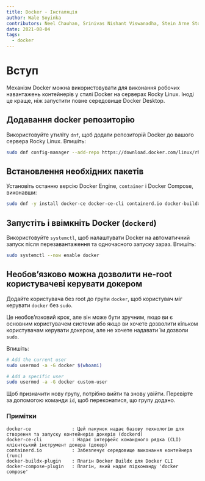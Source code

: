 ```yaml
---
title: Docker - Інсталяція
author: Wale Soyinka
contributors: Neel Chauhan, Srinivas Nishant Viswanadha, Stein Arne Storslett, Ganna Zhyrnova, Steven Spencer
date: 2021-08-04
tags:
  - docker
---
```


# Вступ

Механізм Docker можна використовувати для виконання робочих навантажень контейнерів у стилі Docker на серверах Rocky Linux. Іноді це краще, ніж запустити повне середовище Docker Desktop.

## Додавання docker репозиторію

Використовуйте утиліту `dnf`, щоб додати репозиторій Docker до вашого сервера Rocky Linux. Впишіть:

```bash
sudo dnf config-manager --add-repo https://download.docker.com/linux/rhel/docker-ce.repo
```

## Встановлення необхідних пакетів

Установіть останню версію Docker Engine, `container` і Docker Compose, виконавши:

```bash
sudo dnf -y install docker-ce docker-ce-cli containerd.io docker-buildx-plugin docker-compose-plugin
```

## Запустіть і ввімкніть Docker (`dockerd`)

Використовуйте `systemctl`, щоб налаштувати Docker на автоматичний запуск після перезавантаження та одночасного запуску зараз. Впишіть:

```bash
sudo systemctl --now enable docker
```

## Необов’язково можна дозволити не-root користувачеві керувати докером

Додайте користувача без root до групи `docker`, щоб користувач міг керувати `docker` без `sudo`.

Це необов’язковий крок, але він може бути зручним, якщо ви є основним користувачем системи або якщо ви хочете дозволити кільком користувачам керувати докером, але не хочете надавати їм дозволи `sudo`.

Впишіть:

```bash
# Add the current user
sudo usermod -a -G docker $(whoami)

# Add a specific user
sudo usermod -a -G docker custom-user
```

Щоб призначити нову групу, потрібно вийти та знову увійти. Перевірте за допомогою команди `id`, щоб переконатися, що групу додано.

### Примітки

```docker
docker-ce               : Цей пакунок надає базову технологію для створення та запуску контейнерів докерів (dockerd) 
docker-ce-cli           : Надає інтерфейс командного рядка (CLI) клієнтський інструмент докера (докер)
containerd.io           : Забезпечує середовище виконання контейнера (runc)
docker-buildx-plugin    : Плагін Docker Buildx для Docker CLI
docker-compose-plugin   : Плагін, який надає підкоманду 'docker compose' 
```
